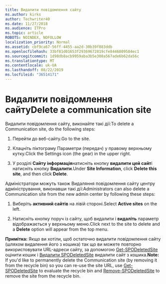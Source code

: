 ```yaml
---
title: Видалити повідомлення сайту
ms.author: kirks
author: Techwriter40
ms.date: 11/27/2018
ms.audience: ITPro
ms.topic: article
ROBOTS: NOINDEX, NOFOLLOW
localization_priority: Normal
ms.assetid: cbf9ca67-56ff-4455-aa2d-30b39f883ddb
ms.openlocfilehash: 33bf81d01653f29369672819cfe8446809584ec1
ms.sourcegitcommit: 1d98db8acb9959aba3b5e308a567ade6b62da56c
ms.translationtype: MT
ms.contentlocale: uk-UA
ms.lasthandoff: 08/22/2019
ms.locfileid: "36514171"
---
```

# <a name="delete-a-communication-site"></a><span data-ttu-id="bd08c-102">Видалити повідомлення сайту</span><span class="sxs-lookup"><span data-stu-id="bd08c-102">Delete a communication site</span></span>

<span data-ttu-id="bd08c-103">Видалити повідомлення сайту, виконайте такі дії:</span><span class="sxs-lookup"><span data-stu-id="bd08c-103">To delete a Communication site, do the following steps:</span></span> 
  
1. <span data-ttu-id="bd08c-104">Перейти до веб-сайту.</span><span class="sxs-lookup"><span data-stu-id="bd08c-104">Go to the site.</span></span> 
  
2. <span data-ttu-id="bd08c-105">Клацніть піктограму Параметри (передач) у правому верхньому кутку.</span><span class="sxs-lookup"><span data-stu-id="bd08c-105">Click the Settings icon (the gear) in the upper right.</span></span> 
  
3. <span data-ttu-id="bd08c-106">У розділі **Сайту інформація**натисніть кнопку **видалити цей сайт**і натисніть кнопку **Видалити**.</span><span class="sxs-lookup"><span data-stu-id="bd08c-106">Under **Site Information**, click **Delete this site**, and then click **Delete**.</span></span> 
  
<span data-ttu-id="bd08c-107">Адміністратори можуть також Видаляння повідомлення сайту центру адміністрування, виконавши такі дії:</span><span class="sxs-lookup"><span data-stu-id="bd08c-107">Administrators can also delete a Communication site from the new admin center by following these steps:</span></span> 
  
1. <span data-ttu-id="bd08c-108">Виберіть **активний сайтів** на лівій стороні.</span><span class="sxs-lookup"><span data-stu-id="bd08c-108">Select **Active sites** on the left.</span></span> 
  
2. <span data-ttu-id="bd08c-109">Натисніть кнопку поруч із сайту, щоб видалити і **видаліть** параметр відображається у верхньому меню.</span><span class="sxs-lookup"><span data-stu-id="bd08c-109">Click next to the site to delete and a **Delete** option will appear from the top menu.</span></span> 
  
 <span data-ttu-id="bd08c-110">**Примітка:** Якщо ви хотіли, щоб остаточно видалити повідомлення сайту (шляхом видалення його з кошика) так що ви можете повторно використовувати URL-адреси сайту, за допомогою [Get-SPODeletedSite](https://aka.ms/Get-SPODeletedSite) оцінити кошик і [Видалити SPODeletedSite](https://aka.ms/Remove-SPODeletedSite) видалити сайт з кошика.</span><span class="sxs-lookup"><span data-stu-id="bd08c-110">**Note:** If you'd like to permanently delete the Communication site (by removing it from the recycle bin) so you can re-use the site URL, use [Get-SPODeletedSite](https://aka.ms/Get-SPODeletedSite) to evaluate the recycle bin and [Remove-SPODeletedSite](https://aka.ms/Remove-SPODeletedSite) to remove the site from the recycle bin.</span></span> 
  

